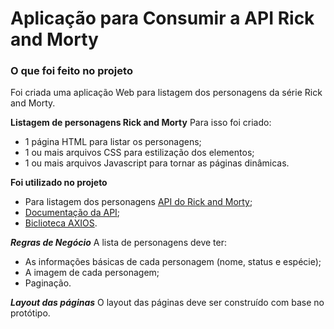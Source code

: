 # Aplicação para Consumir a API Rick and Morty

### O que foi feito no projeto

Foi criada uma aplicação Web para listagem dos personagens da série Rick and Morty.

**Listagem de personagens Rick and Morty**
Para isso foi criado:

- 1 página HTML para listar os personagens;
- 1 ou mais arquivos CSS para estilização dos
  elementos;
- 1 ou mais arquivos Javascript para tornar as
  páginas dinâmicas.

**Foi utilizado no projeto**

- Para listagem dos personagens [API do Rick and Morty](https://rickandmortyapi.com/);
- [Documentação da API](https://rickandmortyapi.com/documentation/#rest);
- [Biclioteca AXIOS](https://axios-http.com/ptbr/docs/intro).

**_Regras de Negócio_**
A lista de personagens deve ter:

- As informações básicas de cada
  personagem (nome, status e espécie);
- A imagem de cada personagem;
- Paginação.

**_Layout das páginas_**
O layout das páginas deve ser
construído com base no
protótipo.
